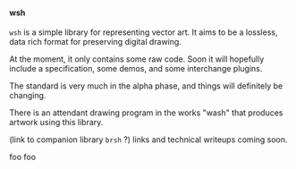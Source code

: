 
#### wsh


`wsh` is a simple library for representing vector art.  It aims to be a
lossless, data rich format for preserving digital drawing.

At the moment, it only contains some raw code.  Soon it will hopefully include
a specification, some demos, and some interchange plugins.

The standard is very much in the alpha phase, and things will definitely be changing.

There is an attendant drawing program in the works "wash" that produces artwork
using this library.

(link to companion library `brsh` ?)
links and technical writeups coming soon.


foo
foo
